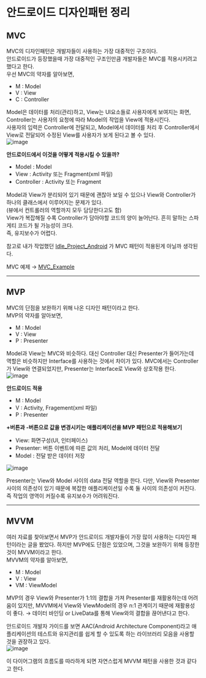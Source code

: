 # 안드로이드 디자인패턴 정리

## MVC
MVC의 디자인패턴은 개발자들이 사용하는 가장 대중적인 구조이다.</br>
안드로이드가 등장했을때 가장 대중적인 구조인만큼 개발자들은 MVC를 적용시키려고 했다고 한다.</br>
우선 MVC의 약자를 알아보면,
- M : Model
- V : View
- C : Controller

Model은 데이터를 처리(관리)하고, View는 UI요소들로 사용자에게 보여지는 화면, Controller는 사용자의 요청에 따라 Model의 작업을 View에 적용시킨다.</br>
사용자의 입력은 Controller에 전달되고, Model에서 데이터를 처리 후 Controller에서 View로 전달되어 수정된 View를 사용자가 보게 된다고 볼 수 있다.</br>
![image](https://user-images.githubusercontent.com/52282493/125837106-b3eb4d42-8bef-4612-bbee-859d6d7023c3.png)


**안드로이드에서 이것을 어떻게 적용시킬 수 있을까?**
- Model : Model
- View : Activity 또는 Fragment(xml 파일) 
- Controller : Activity 또는 Fragment

Model과 View가 분리되어 있기 때문에 괜찮아 보일 수 있으나 View와 Controller가 하나의 클래스에서 이루어지는 문제가 있다.</br>
(뷰에서 컨트롤러의 역할까지 모두 담당한다고도 함)</br>
View가 복잡해질 수록 Controller가 담아야할 코드의 양이 늘어난다. 흔히 말하는 스파게티 코드가 될 가능성이 크다.</br>
즉, 유지보수가 어렵다.</br>

참고로 내가 작업했던 [Idle_Project_Android](https://github.com/OhGyong/Idle_Project_Android) 가 MVC 패턴이 적용된게 아닐까 생각된다.</br>

MVC 예제 → [MVC_Example](https://github.com/OhGyong/Android_Study/tree/master/Android%20Design%20Patterns/MVC_Example)

---

## MVP
MVC의 단점을 보완하기 위해 나온 디자인 패턴이라고 한다.</br>
MVP의 약자를 알아보면,
- M : Model
- V : View
- P : Presenter

Model과 View는 MVC와 비슷하다. 대신 Controller 대신 Presenter가 들어가는데 역할은 비슷하지만 Interface를 사용하는 것에서 차이가 있다. MVC에서는 Controller가 View와 연결되었지만, Presenter는 Interface로 View와 상호작용 한다.</br>
![image](https://user-images.githubusercontent.com/52282493/126066034-9083e940-137e-4cee-9913-20327d451298.png)

**안드로이드 적용**
- M : Model
- V : Activity, Fragement(xml 파일)
- P : Presenter

**+버튼과 -버튼으로 값을 변경시키는 애플리케이션을 MVP 패턴으로 적용해보기**
- View: 화면구성(UI, 인터페이스)
- Presenter: 버튼 이벤트에 따른 값의 처리, Model에 데이터 전달
- Model : 전달 받은 데이터 저장

![image](https://user-images.githubusercontent.com/52282493/126065845-54061665-cabf-4dce-bba9-6d07a6260210.png)


Presenter는 View와 Model 사이의 data 전달 역할을 한다. 다만, View와 Presenter 사이의 의존성이 있기 때문에 복잡한 애플리케이션일 수록 둘 사이의 의존성이 커진다. 즉 작업의 영역이 커질수록 유지보수가 어려워진다.

---

## MVVM
여러 자료를 찾아보면서 MVP가 안드로이드 개발자들이 가장 많이 사용하는 디자인 패턴이라는 글을 봤었다. 하지만 MVP에도 단점은 있었으며, 그것을 보완하기 위해 등장한 것이 MVVM이라고 한다.</br>
MVVM의 약자를 알아보면,
- M : Model
- V : View
- VM : ViewModel

MVP의 경우 View와 Presenter가 1:1의 결합을 가져 Presenter를 재활용하는데 어려움이 있지만, MVVM에서 View와 ViewModel의 경우 n:1 관계이기 때문에 재활용성이 좋다. → 데이터 바인딩 or LiveData를 통해 View와의 결합을 끊어낸다고 한다.

안드로이드 개발자 가이드를 보면 AAC(Android Architecture Component)라고 애플리케이션의 테스트와 유지관리를 쉽게 할 수 있도록 하는 라이브러리 모음을 사용할 것을 권장하고 있다.</br>
![image](https://user-images.githubusercontent.com/52282493/126359875-92055e0e-075a-446e-b6ba-beed4146c792.png)

이 다이어그램의 흐름도를 따라하게 되면 자연스럽게 MVVM 패턴을 사용한 것과 같다고 한다.</br>
